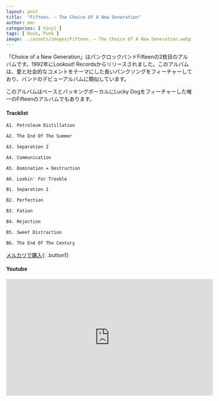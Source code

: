 ```yaml
---
layout: post
title:  "Fifteen. – The Choice Of A New Generation"
author: mmr
categories: [ Vinyl ]
tags: [ Rock, Punk ]
image: ../assets/images/Fifteen. – The Choice Of A New Generation.webp
---
```


「Choice of a New Generation」はパンクロックバンドFifteenの2枚目のアルバムです。1992年にLookout! Recordsからリリースされました。このアルバムは、愛と社会的なコメントをテーマにした長いパンクソングをフィーチャーしており、バンドのデビューアルバムに類似しています。

このアルバムはベースとバッキングボーカルにLucky Dogをフィーチャーした唯一のFifteenのアルバムでもあります。

#### Tracklist
```md
A1. Petroleum Distillation

A2. The End Of The Summer

A3. Separation 2

A4. Communication

A5. Domination = Destruction

A6. Lookin' For Trouble

B1. Separation 1

B2. Perfection

B3. Fation

B4. Rejection

B5. Sweet Distraction

B6. The End Of The Century
```

[メルカリで購入](https://jp.mercari.com/item/m87644745363?afid=6142608987){: .button1}

#### Youtube
<iframe width="560" height="315" src="https://www.youtube.com/embed/D1khBcSJQNc?si=0wPEqLdFiZI1HBkW" title="YouTube video player" frameborder="0" allow="accelerometer; autoplay; clipboard-write; encrypted-media; gyroscope; picture-in-picture; web-share" referrerpolicy="strict-origin-when-cross-origin" allowfullscreen></iframe>